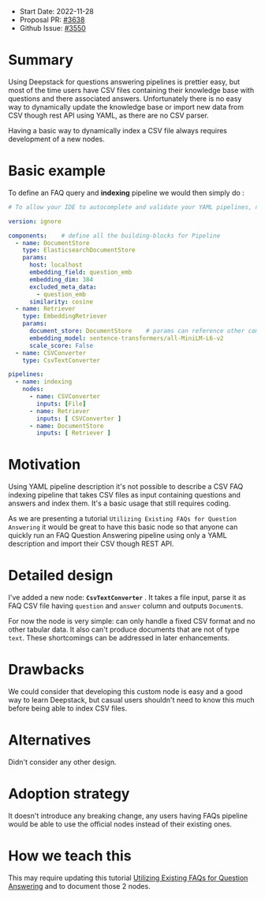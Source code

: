 - Start Date: 2022-11-28
- Proposal PR: [#3638](https://github.com/khulnasoft/deepstack/issues/3638)
- Github Issue: [#3550](https://github.com/khulnasoft/deepstack/issues/3550)

# Summary

Using Deepstack for questions answering pipelines is prettier easy, but most of the time users have CSV files containing
their knowledge base with questions and there associated answers.
Unfortunately there is no easy way to dynamically update the knowledge base or import new data from CSV though rest API
using YAML, as there are no CSV parser.

Having a basic way to dynamically index a CSV file always requires development of a new nodes.

# Basic example

To define an FAQ query and **indexing** pipeline we would then simply do :
```yaml
# To allow your IDE to autocomplete and validate your YAML pipelines, name them as <name of your choice>.deepstack-pipeline.yml

version: ignore

components:    # define all the building-blocks for Pipeline
  - name: DocumentStore
    type: ElasticsearchDocumentStore
    params:
      host: localhost
      embedding_field: question_emb
      embedding_dim: 384
      excluded_meta_data:
        - question_emb
      similarity: cosine
  - name: Retriever
    type: EmbeddingRetriever
    params:
      document_store: DocumentStore    # params can reference other components defined in the YAML
      embedding_model: sentence-transformers/all-MiniLM-L6-v2
      scale_score: False
  - name: CSVConverter
    type: CsvTextConverter

pipelines:
  - name: indexing
    nodes:
      - name: CSVConverter
        inputs: [File]
      - name: Retriever
        inputs: [ CSVConverter ]
      - name: DocumentStore
        inputs: [ Retriever ]
```

# Motivation

Using YAML pipeline description it's not possible to describe a CSV FAQ indexing pipeline that takes CSV files as input
containing questions and answers and index them. It's a basic usage that still requires coding.

As we are presenting a tutorial `Utilizing Existing FAQs for Question Answering` it would be great to have this basic
node so that anyone can quickly run an FAQ Question Answering pipeline using only a YAML description and import their
CSV though REST API.

# Detailed design

I've added a new node: **`CsvTextConverter`** . It takes a file input, parse it as FAQ CSV file having `question` and `answer` column
and outputs `Document`s.

For now the node is very simple: can only handle a fixed CSV format and no other tabular data. It also
can't produce documents that are not of type `text`. These shortcomings can be addressed in later enhancements.

# Drawbacks

We could consider that developing this custom node is easy and a good way to learn Deepstack,
but casual users shouldn't need to know this much before being able to index CSV files.

# Alternatives

Didn't consider any other design.

# Adoption strategy

It doesn't introduce any breaking change, any users having FAQs pipeline would be able to use the official nodes instead
of their existing ones.

# How we teach this

This may require updating this tutorial [Utilizing Existing FAQs for Question Answering](https://deepstack.khulnasoft.com/tutorials/04_faq_style_qa)
and to document those 2 nodes.
